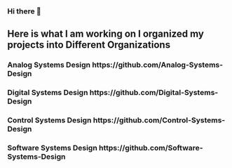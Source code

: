 ### Hi there 👋
<h2>Here is what I am working on I organized my projects into Different Organizations</h2>
<h3>Analog Systems Design https://github.com/Analog-Systems-Design</h3>
<h3>Digital Systems Design https://github.com/Digital-Systems-Design</h3>
<h3>Control Systems Design https://github.com/Control-Systems-Design</h3>
<h3>Software Systems Design https://github.com/Software-Systems-Design</h3>

